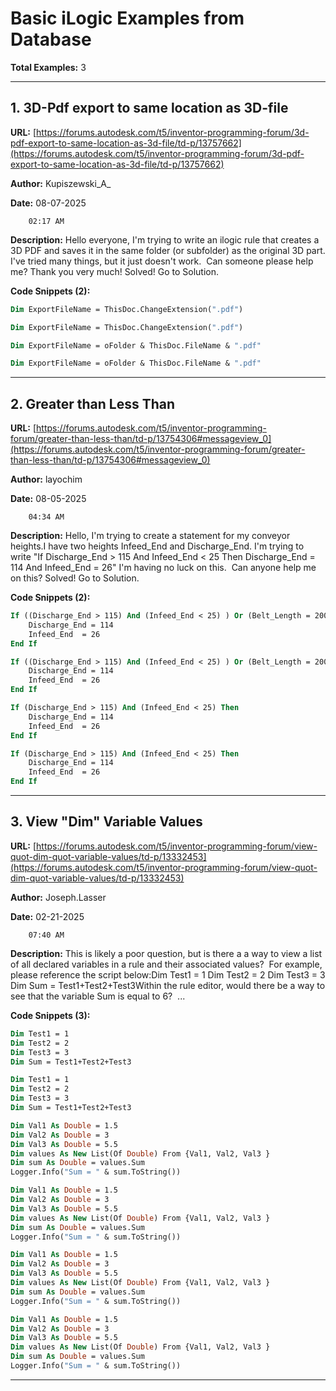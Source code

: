 # Basic iLogic Examples from Database

**Total Examples:** 3

---

## 1. 3D-Pdf export to same location as 3D-file

**URL:** [https://forums.autodesk.com/t5/inventor-programming-forum/3d-pdf-export-to-same-location-as-3d-file/td-p/13757662](https://forums.autodesk.com/t5/inventor-programming-forum/3d-pdf-export-to-same-location-as-3d-file/td-p/13757662)

**Author:** Kupiszewski_A_

**Date:** ‎08-07-2025
	
		
		02:17 AM

**Description:** Hello everyone, I'm trying to write an ilogic rule that creates a 3D PDF and saves it in the same folder (or subfolder) as the original 3D part. I've tried many things, but it just doesn't work.  Can someone please help me? Thank you very much! 					 				 			 			 				 			 			 				 	 			 				 					 						Solved! 					 					Go to Solution.

**Code Snippets (2):**

```vb
Dim ExportFileName = ThisDoc.ChangeExtension(".pdf")
```

```vb
Dim ExportFileName = ThisDoc.ChangeExtension(".pdf")
```

```vb
Dim ExportFileName = oFolder & ThisDoc.FileName & ".pdf"
```

```vb
Dim ExportFileName = oFolder & ThisDoc.FileName & ".pdf"
```

---

## 2. Greater than Less Than

**URL:** [https://forums.autodesk.com/t5/inventor-programming-forum/greater-than-less-than/td-p/13754306#messageview_0](https://forums.autodesk.com/t5/inventor-programming-forum/greater-than-less-than/td-p/13754306#messageview_0)

**Author:** layochim

**Date:** ‎08-05-2025
	
		
		04:34 AM

**Description:** Hello, I'm trying to create a statement for my conveyor heights.I have two heights Infeed_End and Discharge_End. I'm trying to write "If Discharge_End > 115 And Infeed_End < 25 Then Discharge_End = 114 And Infeed_End = 26" I'm having no luck on this.  Can anyone help me on this? 					 				 			 			 				 			 			 				 	 			 				 					 						Solved! 					 					Go to Solution.

**Code Snippets (2):**

```vb
If ((Discharge_End > 115) And (Infeed_End < 25) ) Or (Belt_Length = 200) Then 
	Discharge_End = 114 
	Infeed_End  = 26
End If
```

```vb
If ((Discharge_End > 115) And (Infeed_End < 25) ) Or (Belt_Length = 200) Then 
	Discharge_End = 114 
	Infeed_End  = 26
End If
```

```vb
If (Discharge_End > 115) And (Infeed_End < 25) Then 
	Discharge_End = 114 
	Infeed_End  = 26
End If
```

```vb
If (Discharge_End > 115) And (Infeed_End < 25) Then 
	Discharge_End = 114 
	Infeed_End  = 26
End If
```

---

## 3. View &quot;Dim&quot; Variable Values

**URL:** [https://forums.autodesk.com/t5/inventor-programming-forum/view-quot-dim-quot-variable-values/td-p/13332453](https://forums.autodesk.com/t5/inventor-programming-forum/view-quot-dim-quot-variable-values/td-p/13332453)

**Author:** Joseph.Lasser

**Date:** ‎02-21-2025
	
		
		07:40 AM

**Description:** This is likely a poor question, but is there a a way to view a list of all declared variables in a rule and their associated values?  For example, please reference the script below:Dim Test1 = 1 Dim Test2 = 2 Dim Test3 = 3 Dim Sum = Test1+Test2+Test3Within the rule editor, would there be a way to see that the variable Sum is equal to 6?  					 				 			 			 				 			 			 				 	 			 				 					 						...

**Code Snippets (3):**

```vb
Dim Test1 = 1
Dim Test2 = 2
Dim Test3 = 3
Dim Sum = Test1+Test2+Test3
```

```vb
Dim Test1 = 1
Dim Test2 = 2
Dim Test3 = 3
Dim Sum = Test1+Test2+Test3
```

```vb
Dim Val1 As Double = 1.5
Dim Val2 As Double = 3
Dim Val3 As Double = 5.5
Dim values As New List(Of Double) From {Val1, Val2, Val3 }
Dim sum As Double = values.Sum
Logger.Info("Sum = " & sum.ToString())
```

```vb
Dim Val1 As Double = 1.5
Dim Val2 As Double = 3
Dim Val3 As Double = 5.5
Dim values As New List(Of Double) From {Val1, Val2, Val3 }
Dim sum As Double = values.Sum
Logger.Info("Sum = " & sum.ToString())
```

```vb
Dim Val1 As Double = 1.5
Dim Val2 As Double = 3
Dim Val3 As Double = 5.5
Dim values As New List(Of Double) From {Val1, Val2, Val3 }
Dim sum As Double = values.Sum
Logger.Info("Sum = " & sum.ToString())
```

```vb
Dim Val1 As Double = 1.5
Dim Val2 As Double = 3
Dim Val3 As Double = 5.5
Dim values As New List(Of Double) From {Val1, Val2, Val3 }
Dim sum As Double = values.Sum
Logger.Info("Sum = " & sum.ToString())
```

---

